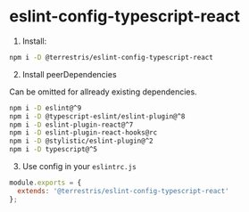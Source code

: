 # eslint-config-typescript-react

1. Install:

```bash
npm i -D @terrestris/eslint-config-typescript-react
```

2. Install peerDependencies

Can be omitted for allready existing dependencies.

```bash
npm i -D eslint@^9
npm i -D @typescript-eslint/eslint-plugin@^8
npm i -D eslint-plugin-react@^7
npm i -D eslint-plugin-react-hooks@rc
npm i -D @stylistic/eslint-plugin@^2
npm i -D typescript@^5
```

3. Use config in your `eslintrc.js`

```javascript
module.exports = {
  extends: '@terrestris/eslint-config-typescript-react'
};
```

